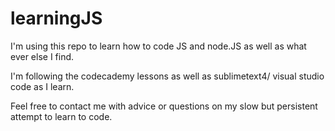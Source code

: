 # learningJS
I'm using this repo to learn how to code JS and node.JS as well as what ever else I find. 


I'm following the codecademy lessons as well as sublimetext4/ visual studio code as I learn. 

Feel free to contact me with advice or questions on my slow but persistent attempt to learn to code.
